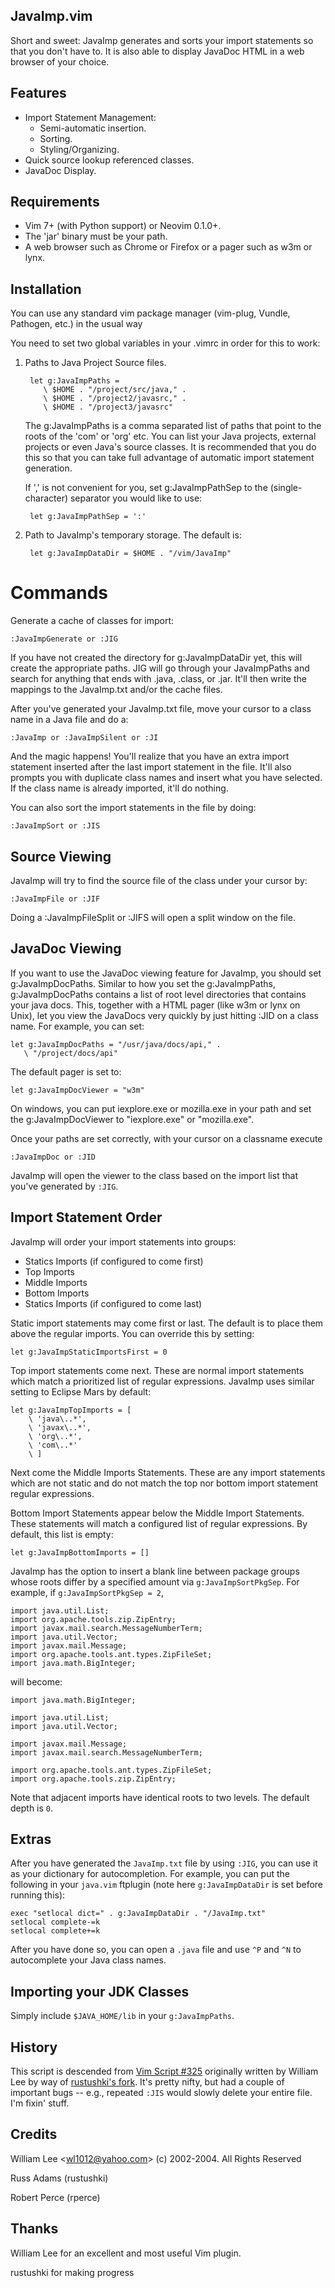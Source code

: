 JavaImp.vim
-----------
Short and sweet:  JavaImp generates and sorts your import statements so that
you don't have to.  It is also able to display JavaDoc HTML in a web browser of
your choice.

Features
--------
- Import Statement Management:
  - Semi-automatic insertion.
  - Sorting.
  - Styling/Organizing.
- Quick source lookup referenced classes.
- JavaDoc Display.

Requirements
------------
- Vim 7+ (with Python support) or Neovim 0.1.0+.
- The 'jar' binary must be your path.
- A web browser such as Chrome or Firefox or a pager such as w3m or lynx.

Installation
------------
You can use any standard vim package manager (vim-plug, Vundle, Pathogen, etc.) in the
usual way

You need to set two global variables in your .vimrc in order for this to work:

1. Paths to Java Project Source files.

        let g:JavaImpPaths =
           \ $HOME . "/project/src/java," .
           \ $HOME . "/project2/javasrc," .
           \ $HOME . "/project3/javasrc"

   The g:JavaImpPaths is a comma separated list of paths that point to the
   roots of the 'com' or 'org' etc.  You can list your Java projects, external
   projects or even Java's source classes.  It is recommended that you do this
   so that you can take full advantage of automatic import statement
   generation.

   If ',' is not convenient for you, set g:JavaImpPathSep to the
   (single-character) separator you would like to use:

        let g:JavaImpPathSep = ':'

2. Path to JavaImp's temporary storage.  The default is:

        let g:JavaImpDataDir = $HOME . "/vim/JavaImp"

Commands
========
Generate a cache of classes for import:

    :JavaImpGenerate or :JIG

If you have not created the directory for g:JavaImpDataDir yet, this will
create the appropriate paths.  JIG will go through your JavaImpPaths and search
for anything that ends with .java, .class, or .jar.  It'll then write the
mappings to the JavaImp.txt and/or the cache files.

After you've generated your JavaImp.txt file, move your cursor to a class name
in a Java file and do a:

    :JavaImp or :JavaImpSilent or :JI

And the magic happens!  You'll realize that you have an extra import statement
inserted after the last import statement in the file.  It'll also prompts you
with duplicate class names and insert what you have selected.  If the class
name is already imported, it'll do nothing.

You can also sort the import statements in the file by doing:

    :JavaImpSort or :JIS

Source Viewing
--------------

JavaImp will try to find the source file of the class under your cursor by:

    :JavaImpFile or :JIF

Doing a :JavaImpFileSplit or :JIFS will open a split window on the file.

JavaDoc Viewing
---------------
If you want to use the JavaDoc viewing feature for JavaImp, you should set
g:JavaImpDocPaths.  Similar to how you set the g:JavaImpPaths,
g:JavaImpDocPaths contains a list of root level directories that contains your
java docs.  This, together with a HTML pager (like w3m or lynx on Unix), let
you view the JavaDocs very quickly by just hitting :JID on a class name.  For
example, you can set:

    let g:JavaImpDocPaths = "/usr/java/docs/api," .
       \ "/project/docs/api"

The default pager is set to:

    let g:JavaImpDocViewer = "w3m"

On windows, you can put iexplore.exe or mozilla.exe in your path and set the
g:JavaImpDocViewer to "iexplore.exe" or "mozilla.exe".

Once your paths are set correctly, with your cursor on a classname execute

    :JavaImpDoc or :JID

JavaImp will open the viewer to the class based on the import list that you've generated
by `:JIG`.

Import Statement Order
----------------------
JavaImp will order your import statements into groups:
* Statics Imports (if configured to come first)
* Top Imports
* Middle Imports
* Bottom Imports
* Statics Imports (if configured to come last)

Static import statements may come first or last.  The default is to place them
above the regular imports.  You can override this by setting:

    let g:JavaImpStaticImportsFirst = 0

Top import statements come next.  These are normal import statements which
match a prioritized list of regular expressions.  JavaImp uses similar setting
to Eclipse Mars by default:

    let g:JavaImpTopImports = [
        \ 'java\..*',
        \ 'javax\..*',
        \ 'org\..*',
        \ 'com\..*'
        \ ]

Next come the Middle Imports Statements.  These are any import statements which
are not static and do not match the top nor bottom import statement regular
expressions.

Bottom Import Statements appear below the Middle Import Statements.  These
statements will match a configured list of regular expressions.  By default,
this list is empty:

    let g:JavaImpBottomImports = []

JavaImp has the option to insert a blank line between package groups whose roots differ by
a specified amount via `g:JavaImpSortPkgSep`. For example, if `g:JavaImpSortPkgSep = 2`,

    import java.util.List;
    import org.apache.tools.zip.ZipEntry;
    import javax.mail.search.MessageNumberTerm;
    import java.util.Vector;
    import javax.mail.Message;
    import org.apache.tools.ant.types.ZipFileSet;
    import java.math.BigInteger;

will become:

    import java.math.BigInteger;

    import java.util.List;
    import java.util.Vector;

    import javax.mail.Message;
    import javax.mail.search.MessageNumberTerm;

    import org.apache.tools.ant.types.ZipFileSet;
    import org.apache.tools.zip.ZipEntry;

Note that adjacent imports have identical roots to two levels. The default depth is `0`.

Extras
------
After you have generated the `JavaImp.txt` file by using `:JIG`, you can use it as
your dictionary for autocompletion.  For example, you can put the following in
your `java.vim` ftplugin (note here `g:JavaImpDataDir` is set before running this):

    exec "setlocal dict=" . g:JavaImpDataDir . "/JavaImp.txt"
    setlocal complete-=k
    setlocal complete+=k

After you have done so, you can open a `.java` file and use `^P` and `^N` to
autocomplete your Java class names.

Importing your JDK Classes
--------------------------
Simply include `$JAVA_HOME/lib` in your `g:JavaImpPaths`.

History
-------
This script is descended from [Vim Script #325](http://www.vim.org/scripts/script.php?script_id=325) originally written by
William Lee by way of [rustushki's fork](https://github.com/rustushki/JavaImp.vim). It's
pretty nifty, but had a couple of important bugs -- e.g., repeated `:JIS` would slowly
delete your entire file. I'm fixin' stuff.

Credits
--------
William Lee &lt;wl1012@yahoo.com&gt;
(c) 2002-2004. All Rights Reserved

Russ Adams (rustushki)

Robert Perce (rperce)

Thanks
------
William Lee for an excellent and most useful Vim plugin.

rustushki for making progress
